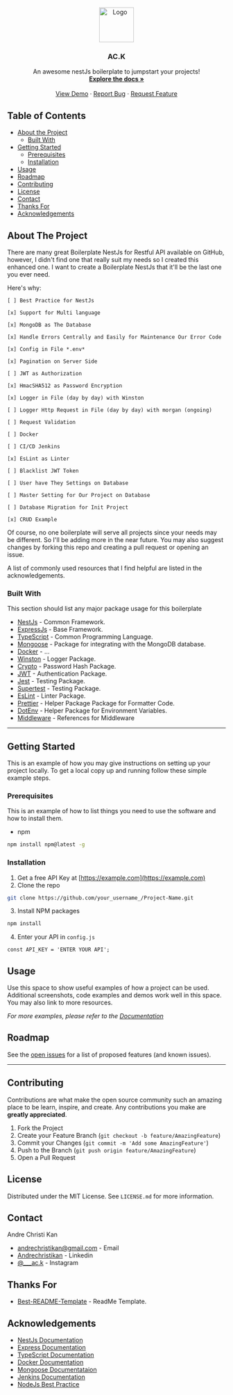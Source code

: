 <!-- PROJECT LOGO -->
<br />
<p align="center">
  <a href="https://github.com/andrechristikan/ac.k">
    <img src="https://nestjs.com/img/logo-small.svg" alt="Logo" width="80" height="80">
  </a>

  <h3 align="center">AC.K</h3>

  <p align="center">
    An awesome nestJs boilerplate to jumpstart your projects!
    <br />
    <a href="https://github.com/andrechristikan/ac.k"><strong>Explore the docs »</strong></a>
    <br />
    <br />
    <a href="https://github.com/andrechristikan/ac.k">View Demo</a>
    ·
    <a href="https://github.com/andrechristikan/ac.k/issues">Report Bug</a>
    ·
    <a href="https://github.com/andrechristikan/ac.k/issues">Request Feature</a>
  </p>
</p>



<!-- TABLE OF CONTENTS -->
## Table of Contents

* [About the Project](#about-the-project)
  * [Built With](#built-with)
* [Getting Started](#getting-started)
  * [Prerequisites](#prerequisites)
  * [Installation](#installation)
* [Usage](#usage)
* [Roadmap](#roadmap)
* [Contributing](#contributing)
* [License](#license)
* [Contact](#contact)
* [Thanks For](#thanks-for)
* [Acknowledgements](#acknowledgements)



<!-- ABOUT THE PROJECT -->
## About The Project

There are many great Boilerplate NestJs for Restful API available on GitHub, however, I didn't find one that really suit my needs so I created this enhanced one. I want to create a Boilerplate NestJs that it'll be the last one you ever need.

Here's why:

    [ ] Best Practice for NestJs

    [x] Support for Multi language

    [x] MongoDB as The Database

    [x] Handle Errors Centrally and Easily for Maintenance Our Error Code 

    [x] Config in File *.env*

    [x] Pagination on Server Side

    [ ] JWT as Authorization

    [x] HmacSHA512 as Password Encryption

    [x] Logger in File (day by day) with Winston

    [ ] Logger Http Request in File (day by day) with morgan (ongoing)

    [ ] Request Validation

    [ ] Docker

    [ ] CI/CD Jenkins

    [x] EsLint as Linter

    [ ] Blacklist JWT Token

    [ ] User have They Settings on Database

    [ ] Master Setting for Our Project on Database

    [ ] Database Migration for Init Project

    [x] CRUD Example

Of course, no one boilerplate will serve all projects since your needs may be different. So I'll be adding more in the near future. You may also suggest changes by forking this repo and creating a pull request or opening an issue.

A list of commonly used resources that I find helpful are listed in the acknowledgements.

### Built With
This section should list any major package usage for this boilerplate
* [NestJs](https://nestjs.com) - Common Framework.
* [ExpressJs](https://expressjs.com) - Base Framework.
* [TypeScript](https://www.typescriptlang.org) - Common Programming Language.
* [Mongoose](https://github.com/nestjs/mongoose) - Package for integrating with the MongoDB database.
* [Docker](https://www.docker.com) - ...
* [Winston](https://github.com/gremo/nest-winston) - Logger Package.
* [Crypto](https://github.com/brix/crypto-js) - Password Hash Package.
* [JWT](https://github.com/nestjs/jwt) - Authentication Package.
* [Jest](https://github.com/facebook/jest) - Testing Package.
* [Supertest](https://github.com/visionmedia/supertest) - Testing Package.
* [EsLint](https://eslint.org) - Linter Package.
* [Prettier](https://prettier.io) - Helper Package Package for Formatter Code.
* [DotEnv](https://github.com/motdotla/dotenv) - Helper Package for Environment Variables.
* [Middleware](https://github.com/wbhob/nest-middlewares) - References for Middleware



---



<!-- GETTING STARTED -->
## Getting Started

This is an example of how you may give instructions on setting up your project locally.
To get a local copy up and running follow these simple example steps.

### Prerequisites

This is an example of how to list things you need to use the software and how to install them.
* npm
```sh
npm install npm@latest -g
```

### Installation

1. Get a free API Key at [https://example.com](https://example.com)
2. Clone the repo
```sh
git clone https://github.com/your_username_/Project-Name.git
```
3. Install NPM packages
```sh
npm install
```
4. Enter your API in `config.js`
```JS
const API_KEY = 'ENTER YOUR API';
```



<!-- USAGE EXAMPLES -->
## Usage

Use this space to show useful examples of how a project can be used. Additional screenshots, code examples and demos work well in this space. You may also link to more resources.

_For more examples, please refer to the [Documentation](project-docs)_


<!-- ROADMAP -->
## Roadmap

See the [open issues](project-issues) for a list of proposed features (and known issues).




---




<!-- CONTRIBUTING -->
## Contributing

Contributions are what make the open source community such an amazing place to be learn, inspire, and create. Any contributions you make are **greatly appreciated**.

1. Fork the Project
2. Create your Feature Branch (`git checkout -b feature/AmazingFeature`)
3. Commit your Changes (`git commit -m 'Add some AmazingFeature'`)
4. Push to the Branch (`git push origin feature/AmazingFeature`)
5. Open a Pull Request



<!-- LICENSE -->
## License

Distributed under the MIT License. See `LICENSE.md` for more information.


<!-- CONTACT -->
## Contact

Andre Christi Kan 
* [andrechristikan@gmail.com](author-email) - Email
* [Andrechristikan](author-linkedin) - Linkedin
* [@___ac.k](author-instagram) - Instagram




## Thanks For
* [Best-README-Template](https://github.com/othneildrew/Best-README-Template) - ReadMe Template.



<!-- ACKNOWLEDGEMENTS -->
## Acknowledgements
* [NestJs Documentation](https://docs.nestjs.com)
* [Express Documentation](https://expressjs.com)
* [TypeScript Documentation](https://www.typescriptlang.org/docs)
* [Docker Documentation](https://docs.docker.com)
* [Mongoose Documentataion](https://mongoosejs.com)
* [Jenkins Documentation](https://www.jenkins.io/doc/)
* [NodeJs Best Practice](https://www.typescriptlang.org/docs)


[project-url]: https://github.com/andrechristikan/ac.k
[project-docs]: https://github.com/andrechristikan/ac.k
[project-issues]: https://github.com/andrechristikan/ac.k/issues/
[author-email]: mailto:andrechristikan@gmail.com
[author-linkedin]: https://id.linkedin.com/in/andre-christi-kan-6b5913143
[author-instagram]: https://www.instagram.com/___ac.k/